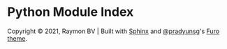 # Python Module Index

 Copyright © 2021, Raymon BV \| Built with [Sphinx](https://www.sphinx-doc.org/) and [@pradyunsg](https://pradyunsg.me/)'s [Furo theme](https://github.com/pradyunsg/furo).

